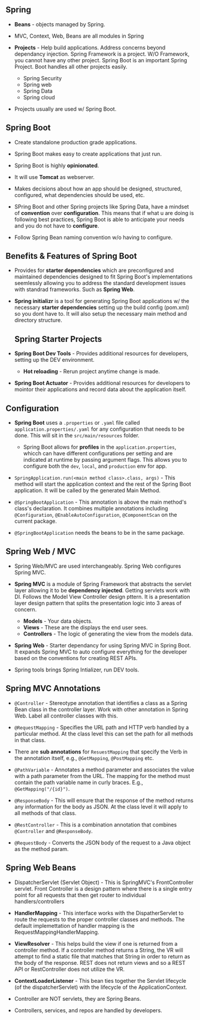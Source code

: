 ## Spring ##

* **Beans** - objects managed by Spring.
* MVC, Context, Web, Beans are all modules in Spring

* **Projects** - Help build applications. Address concerns beyond dependancy
  injection. Spring Framework is a project. W/O Framework, you cannot have
  any other project. Spring Boot is an important Spring Project. Boot handles
  all other projects easily. 
    * Spring Security
    * Spring web
    * Spring Data
    * Spring cloud

* Projects usually are used w/ Spring Boot.

## Spring Boot ##

* Create standalone production grade applications.
* Spring Boot makes easy to create applications that just run.
* Spring Boot is highly **opinionated**.
* It will use **Tomcat** as webserver.

* Makes decisions about how an app should be designed, structured, configured, 
  what dependencies should be used, etc.

* SPring Boot and other Spring projects like Spring Data, have a mindset of
  **convention** over **configuration**. This means that if what u are doing
  is following best practices, Spring Boot is able to anticipate your needs and
  you do not have to **configure**. 

* Follow Spring Bean naming convention w/o having to configure.

## Benefits & Features of Spring Boot ##

* Provides for **starter dependencies** which are preconfigured and maintained
  dependencies designed to fit Spring Boot's implementations seemlessly
  allowing you to address the standard development issues with standrad 
  frameworks. Such as **Spring Web**. 

* **Spring initializr** is a tool for generating Spring Boot applications w/
  the necessary **starter dependencies** setting up the build config (pom.xml)
  so you dont have to. It will also setup the necessary main method and 
  directory structure.

  ## Spring Starter Projects ##

* **Spring Boot Dev Tools** - Provides additional resources for developers, 
  setting up the DEV environment.
    * **Hot reloading** - Rerun project anytime change is made.

* **Spring Boot Actuator** - Provides additional resources for developers to
  mointor their applications and record data about the application itself. 

## Configuration ##

* **Spring Boot** uses a `.properties` or `.yaml` file called 
  `application.properties/.yaml` for any configuration that needs to be done.
  This will sit in the `src/main/resources` folder. 
    * Spring Boot allows for **profiles** in the `application.properties`,
      whicch can have different configurations per setting and are indicated
      at runtime by passing argument flags. This allows you to configure
      both the `dev`, `local`, and `production` env for app.

* `SpringApplication.run(<main method class>.class, args)` - This method will
  start the application context and the rest of the Spring Boot application.
  It will be called by the generated Main Method. 

* `@SpringBootApplication` - This annotation is above the main method's class's
  declaration. It combines multiple annotations including `@Configuration`, 
  `@EnableAutoConfiguration`,  `@ComponentScan` on the current package.

* `@SpringBootApplication` needs the beans to be in the same package. 

## Spring Web / MVC ##

* Spring Web/MVC are used interchangeably. Spring Web configures Spring MVC.

* **Spring MVC** is a module of Spring Framework that abstracts the servlet 
  layer allowing it to be **dependency injected**. Getting servlets work
  with DI. Follows the Model View Controller design pttern. It is a 
  presentation layer design pattern that splits the presentation logic into
  3 areas of concern.
    * **Models** - Your data objects. 
    * **Views** - These are the displays the end user sees. 
    * **Controllers** - The logic of generating the view from the models data.

* **Spring Web** - Starter dependancy for using Spring MVC in Spring Boot. It
  expands Spring MVC to auto configure everything for the developer based on
  the conventions for creating REST APIs. 

* Spring tools brings Spring Intializer, run DEV tools.

## Spring MVC Annotations ##

* `@Controller` - Stereotype annotation that identifies a class as a Spring
  Bean class in the controller layer. Work with other annotation in Spring Web.
  Label all controller classes with this.

* `@RequestMapping` - Specifies the URL path and HTTP verb handled by a 
  particular method. At the class level this can set the path for all methods
  in that class. 

* There are **sub annotations** for `ResuestMapping` that specify the Verb in
  the annotation itself, e.g., `@GetMapping`, `@PostMapping` etc.

* `@PathVariable` - Annotates a method parameter and associates the value with
  a path parameter from the URL. The mapping for the method must contain the
  path variable name in curly braces. E.g., `@GetMapping("/{id}")`.

* `@ResponseBody` - This will ensure that the response of the method returns
  any information for the body as JSON. At the class level it will apply to
  all methods of that class.

* `@RestController` - This is a combination annotation that combines 
  `@Controller` and `@ResponseBody`.

* `@RequestBody` - Converts the JSON body of the request to a Java object as the
  method param. 

## Spring Web Beans ##

* DispatcherServlet (Servlet Object) - This is SpringMVC's FrontController
  servlet. Front Controller is a design pattern where there is a single entry
  point for all requests that then get router to individual handlers/controllers

* **HandlerMapping** - This interface works with the DispatherServlet to route 
  the requests to the proper controller classes and methods. The default 
  implemettation of handler mapping is the RequestMappingHandlerMapping.

* **ViewResolver** - This helps build the view if one is returned from a 
  controller method. If a controller method returns a String, the VR will 
  attempt to find a static file that matches that String in order to return 
  as the body of the response. REST does not return views and so a REST API or
  RestController does not utilize the VR. 

* **ContextLoaderListener** - This bean ties together the Servlet lifecycle 
  (of the dispatcherServlet) with the lifecycle of the ApplicationContext. 

* Controller are NOT servlets, they are Spring Beans.

* Controllers, services, and repos are handled by developers.